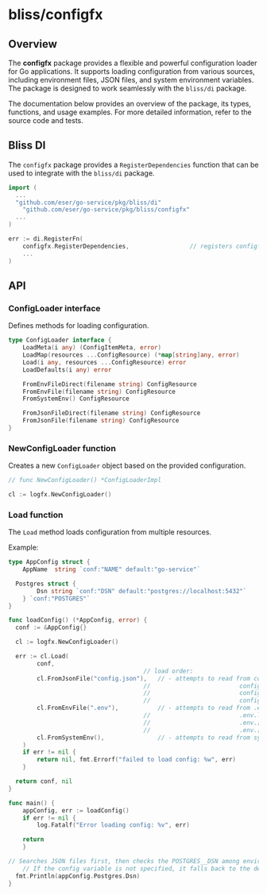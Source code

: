 # bliss/configfx

## Overview

The **configfx** package provides a flexible and powerful configuration loader for Go applications. It supports loading
configuration from various sources, including environment files, JSON files, and system environment variables. The
package is designed to work seamlessly with the `bliss/di` package.

The documentation below provides an overview of the package, its types, functions, and usage examples. For more detailed
information, refer to the source code and tests.

## Bliss DI

The `configfx` package provides a `RegisterDependencies` function that can be used to integrate with the `bliss/di`
package.

```go
import (
  ...
  "github.com/eser/go-service/pkg/bliss/di"
	"github.com/eser/go-service/pkg/bliss/configfx"
  ...
)

err := di.RegisterFn(
	configfx.RegisterDependencies,                 // registers configfx.ConfigLoader
	...
)
```

## API

### ConfigLoader interface

Defines methods for loading configuration.

```go
type ConfigLoader interface {
	LoadMeta(i any) (ConfigItemMeta, error)
	LoadMap(resources ...ConfigResource) (*map[string]any, error)
	Load(i any, resources ...ConfigResource) error
	LoadDefaults(i any) error

	FromEnvFileDirect(filename string) ConfigResource
	FromEnvFile(filename string) ConfigResource
	FromSystemEnv() ConfigResource

	FromJsonFileDirect(filename string) ConfigResource
	FromJsonFile(filename string) ConfigResource
}
```

### NewConfigLoader function

Creates a new `ConfigLoader` object based on the provided configuration.

```go
// func NewConfigLoader() *ConfigLoaderImpl

cl := logfx.NewConfigLoader()
```

### Load function

The `Load` method loads configuration from multiple resources.

Example:

```go
type AppConfig struct {
	AppName  string `conf:"NAME" default:"go-service"`

  Postgres struct {
		Dsn string `conf:"DSN" default:"postgres://localhost:5432"`
	} `conf:"POSTGRES"`
}

func loadConfig() (*AppConfig, error) {
  conf := &AppConfig{}

  cl := logfx.NewConfigLoader()

  err := cl.Load(
		conf,
                                      // load order:
		cl.FromJsonFile("config.json"),   // - attempts to read from config.json,
                                      //                         config.local.json,
                                      //                         config.[env].json,
                                      //                         config.[env].local.json
		cl.FromEnvFile(".env"),           // - attempts to read from .env
                                      //                         .env.local
                                      //                         .env.[env]
                                      //                         .env.[env].local
		cl.FromSystemEnv(),               // - attempts to read from system environment variables
	)
	if err != nil {
		return nil, fmt.Errorf("failed to load config: %w", err)
	}

  return conf, nil
}

func main() {
	appConfig, err := loadConfig()
	if err != nil {
		log.Fatalf("Error loading config: %v", err)

    return
	}

// Searches JSON files first, then checks the POSTGRES__DSN among environment variables.
	// If the config variable is not specified, it falls back to the default value "postgres://localhost:5432".
  fmt.Println(appConfig.Postgres.Dsn)
}
```
